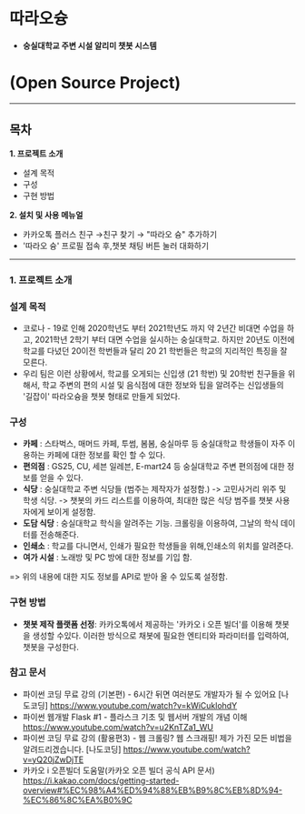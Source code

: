 # **따라오슝**

- **숭실대학교 주변 시설 알리미 챗봇 시스템**

# **(Open Source Project)**

---

## **목차**

**1. 프로젝트 소개**

- 설계 목적
- 구성
- 구현 방법

**2. 설치 및 사용 메뉴얼**

- 카카오톡 플러스 친구 →친구 찾기 → "따라오 슝" 추가하기
- '따라오 슝' 프로필 접속 후,챗봇 채팅 버튼 눌러 대화하기

---

### **1. 프로젝트 소개**

### 설계 목적

- 코로나 - 19로 인해 2020학년도 부터 2021학년도 까지 약 2년간 비대면 수업을 하고, 2021학년 2학기 부터 대면 수업을 실시하는 숭실대학교. 하지만 20년도 이전에 학교를 다녔던 20이전 학번들과 달리 20 21 학번들은 학교의 지리적인 특징을 잘 모른다.
- 우리 팀은 이런 상황에서, 학교를 오게되는 신입생 (21 학번) 및 20학번 친구들을 위해서, 학교 주변의 편의 시설 및 음식점에 대한 정보와 팁을 알려주는 신입생들의 '길잡이' 따라오슝을 챗봇 형태로 만들게 되었다.

### **구성**

- **카페** : 스타벅스, 매머드 카페, 투썸, 봄봄, 숭실마루 등 숭실대학교 학생들이 자주 이용하는 카페에 대한 정보를 확인 할 수 있다.
- **편의점** : GS25, CU, 세븐 일레븐, E-mart24 등 숭실대학교 주변 편의점에 대한 정보를 얻을 수 있다.
- **식당** : 숭실대학교 주변 식당들  (범주는 제작자가 설정함.) -> 고민사거리 위주 및 학생 식당.
-> 챗봇의 카드 리스트를 이용하여, 최대한 많은 식당 범주를 챗봇 사용자에게 보이게 설정함.
- **도담 식당** : 숭실대학교 학식을 알려주는 기능. 크롤링을 이용하여, 그날의 학식 데이터를 전송해준다.
- **인쇄소** : 학교를 다니면서, 인쇄가 필요한 학생들을 위해,인쇄소의 위치를 알려준다. 
- **여가 시설** : 노래방 및 PC 방에 대한 정보를 기입 함.

=> 위의 내용에 대한 지도 정보를 API로 받아 올 수 있도록 설정함.

### **구현 방법**

- **챗봇 제작 플랫폼 선정**:  카카오톡에서 제공하는 '카카오 i 오픈 빌더'를 이용해 챗봇을 생성할 수있다. 이러한 방식으로 채봇에 필요한 엔티티와 파라미터를 입력하여, 챗봇을 구성한다.


### **참고 문서**

- 파이썬 코딩 무료 강의 (기본편) - 6시간 뒤면 여러분도 개발자가 될 수 있어요 [나도코딩]
 https://www.youtube.com/watch?v=kWiCuklohdY
- 파이썬 웹개발 Flask #1 - 플라스크 기초 및 웹서버 개발의 개념 이해
  https://www.youtube.com/watch?v=u2KnTZa1_WU
- 파이썬 코딩 무료 강의 (활용편3) - 웹 크롤링? 웹 스크래핑! 제가 가진 모든 비법을 알려드리겠습니다. [나도코딩]
  https://www.youtube.com/watch?v=yQ20jZwDjTE
- 카카오 i 오픈빌더 도움말(카카오 오픈 빌더 공식 API 문서)
  https://i.kakao.com/docs/getting-started-overview#%EC%98%A4%ED%94%88%EB%B9%8C%EB%8D%94-%EC%86%8C%EA%B0%9C
 